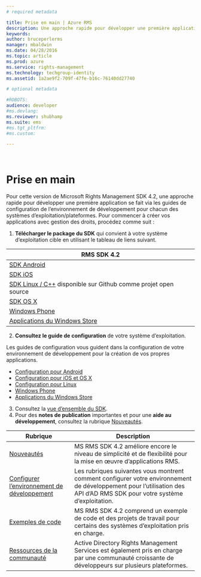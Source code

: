```yaml
---
# required metadata

title: Prise en main | Azure RMS
description: Une approche rapide pour développer une première application se fait via les guides de configuration de l’environnement de développement pour chacun des systèmes d’exploitation/plateformes.
keywords:
author: bruceperlerms
manager: mbaldwin
ms.date: 04/28/2016
ms.topic: article
ms.prod: azure
ms.service: rights-management
ms.technology: techgroup-identity
ms.assetid: 1a2ae9f2-709f-47fe-b16c-76140dd27740

# optional metadata

#ROBOTS:
audience: developer
#ms.devlang:
ms.reviewer: shubhamp
ms.suite: ems
#ms.tgt_pltfrm:
#ms.custom:

---
```


﻿
# Prise en main

Pour cette version de Microsoft Rights Management SDK 4.2, une approche rapide pour développer une première application se fait via les guides de configuration de l’environnement de développement pour chacun des systèmes d’exploitation/plateformes. Pour commencer à créer vos applications avec gestion des droits, procédez comme suit :

1. **Télécharger le package du SDK** qui convient à votre système d’exploitation cible en utilisant le tableau de liens suivant.

  |RMS SDK 4.2|
  |---------------|
  |[SDK Android](http://Go.Microsoft.Com/FWLink/p/?LinkId=404271)|
  |[SDK iOS](http://Go.Microsoft.Com/FWLink/p/?LinkId=404272)|
  |[SDK Linux / C++](https://github.com/AzureAD/rms-sdk-for-cpp) disponible sur Github comme projet open source|
  |[SDK OS X](http://Go.Microsoft.Com/FWLink/p/?LinkId=404273)|
  |[Windows Phone](http://go.microsoft.com/fwlink/p/?LinkId=524758)|
  |[Applications du Windows Store](http://go.microsoft.com/fwlink/p/?LinkID=526163)|

2. **Consultez le guide de configuration** de votre système d’exploitation.

  Les guides de configuration vous guident dans la configuration de votre environnement de développement pour la création de vos propres applications.
  - [Configuration pour Android](android-sdk.md)
  - [Configuration pour iOS et OS X](ios-sdk.md)          
  - [Configuration pour Linux](linux-setup.md)              
  - [Windows Phone](windows-phone-apps.md)     
  - [Applications du Windows Store](winrt-sdk.md)

3. Consultez la [vue d’ensemble du SDK](api-reference-4-2.md).
4. Pour des **notes de publication** importantes et pour une **aide au développement**, consultez la rubrique [Nouveautés](release-notes.md).

  |Rubrique|Description|
  |-----|-----------|
  |[Nouveautés](release-notes.md)|MS RMS SDK 4.2 améliore encore le niveau de simplicité et de flexibilité pour la mise en œuvre d’applications RMS.|
  |[Configurer l’environnement de développement](setup-developer-environment.md)|Les rubriques suivantes vous montrent comment configurer votre environnement de développement pour l’utilisation des API d’AD RMS SDK pour votre système d’exploitation.|
  |[Exemples de code](code-examples.md)|MS RMS SDK 4.2 comprend un exemple de code et des projets de travail pour certains des systèmes d’exploitation pris en charge.|
  |[Ressources de la communauté](community-resources.md)|Active Directory Rights Management Services est également pris en charge par une communauté croissante de développeurs sur plusieurs plateformes.|


<!--HONumber=Apr16_HO3-->


